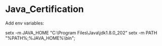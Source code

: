 # Java_Certification

Add env variables:     

setx -m JAVA_HOME "C:\Program Files\Java\jdk1.8.0_202"
setx -m PATH "%PATH%;%JAVA_HOME%\bin";
